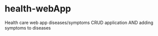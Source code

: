 # health-webApp
Health care web app diseases/symptoms CRUD application AND adding symptoms to diseases
